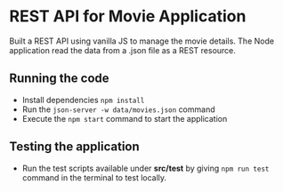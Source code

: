 # REST API for Movie Application
Built a REST API using vanilla JS to manage the movie details. The Node application read the data from a .json file as a REST resource.

## Running the code
- Install dependencies `npm install`
- Run the `json-server -w data/movies.json` command
- Execute the `npm start` command to start the application
## Testing the application

- Run the test scripts available under **src/test** by giving `npm run test` command in the terminal to test locally.

